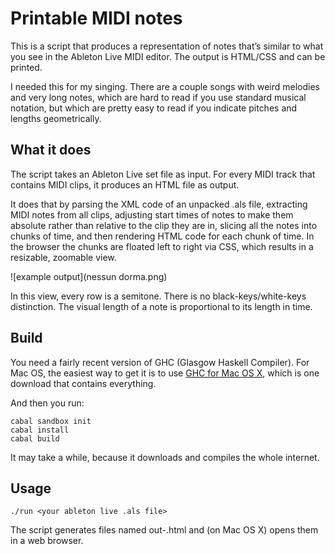 # Printable MIDI notes

This is a script that produces a representation of notes that’s similar to what you see in the Ableton Live MIDI editor. The output is HTML/CSS and can be printed.

I needed this for my singing. There are a couple songs with weird melodies and very long notes, which are hard to read if you use standard musical notation, but which are pretty easy to read if you indicate pitches and lengths geometrically.

## What it does

The script takes an Ableton Live set file as input. For every MIDI track that contains MIDI clips, it produces an HTML file as output.

It does that by parsing the XML code of an unpacked .als file, extracting MIDI notes from all clips, adjusting start times of notes to make them absolute rather than relative to the clip they are in, slicing all the notes into chunks of time, and then rendering HTML code for each chunk of time. In the browser the chunks are floated left to right via CSS, which results in a resizable, zoomable view.

![example output](nessun dorma.png)

In this view, every row is a semitone. There is no black-keys/white-keys distinction. The visual length of a note is proportional to its length in time.

## Build

You need a fairly recent version of GHC (Glasgow Haskell Compiler). For Mac OS, the easiest way to get it is to use [GHC for Mac OS X](https://ghcformacosx.github.io/), which is one download that contains everything.

And then you run:

````
cabal sandbox init
cabal install
cabal build
````

It may take a while, because it downloads and compiles the whole internet.

## Usage

````
./run <your ableton live .als file>
````

The script generates files named out-<index>.html and (on Mac OS X) opens them in a web browser.
